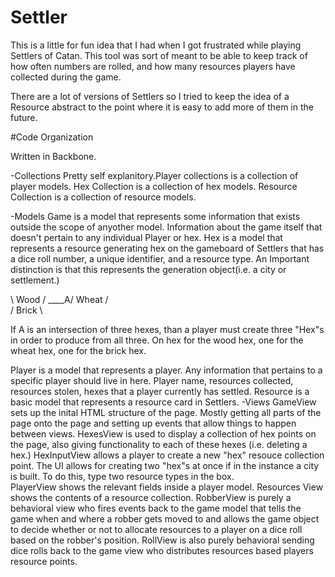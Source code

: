 # Settler

This is a little for fun idea that I had when I got frustrated while playing Settlers of Catan. This tool was sort of meant to be able to keep track of how often numbers are rolled, and how many resources players have collected during the game. 

There are a lot of versions of Settlers so I tried to keep the idea of a Resource abstract to the point where it is easy to add more of them in the future. 

#Code Organization

Written in Backbone.

-Collections 
Pretty self explanitory.Player collections is a collection of player models. Hex Collection is a collection of hex models. Resource Collection is a collection of resource models. 

-Models 
Game is a model that represents some information that exists outside the scope of anyother model. Information about the game itself that doesn't pertain to any individual Player or hex.
Hex is a model that represents a resource generating hex on the gameboard of Settlers that has a dice roll number, a unique identifier, and a resource type. An Important distinction is that this represents the generation object(i.e. a city or settlement.)

\  Wood /
 \____A/  Wheat
 /     \
/ Brick \

If A is an intersection of three hexes, than a player must create three "Hex"s in order to produce from all three. On hex for the wood hex, one for the wheat hex, one for the brick hex.

Player is a model that represents a player. Any information that pertains to a specific player should live in here. Player name, resources collected, resources stolen, hexes that a player currently has settled. 
Resource is a basic model that represents a resource card in Settlers. 
-Views
GameView sets up the inital HTML structure of the page. Mostly getting all parts of the page onto the page and setting up events that allow things to happen between views. 
HexesView is used to display a collection of hex points on the page, also giving functionality to each of these hexes (i.e. deleting a hex.)
HexInputView allows a player to create a new "hex" resouce collection point. The UI allows for creating two "hex"s at once if in the instance a city is built. To do this, type two resource types in the box.  
PlayerView shows the relevant fields inside a player model.
Resources View shows the contents of a resource collection.
RobberView is purely a behavioral view who fires events back to the game model that tells the game when and where a robber gets moved to and allows the game object to decide whether or not to allocate resources to a player on a dice roll based on the robber's position.
RollView is also purely behavioral sending dice rolls back to the game view who distributes resources based players resource points.
